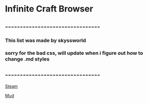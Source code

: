# Infinite Craft Browser
## --------------------------------

### This list was made by skyssworld
### sorry for the bad css, will update when i figure out how to change .md styles

## --------------------------------
[Steam](https://7xy5.github.io/infinitecraftbrowser/steam)

[Mud](https://7xy5.github.io/infinitecraftbrowser/mud)
